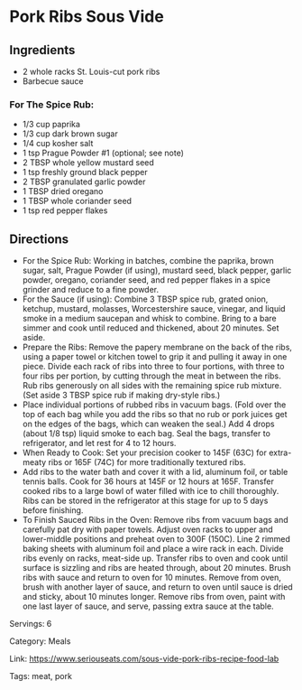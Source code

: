 # Pork Ribs Sous Vide

## Ingredients
- 2 whole racks St. Louis-cut pork ribs
- Barbecue sauce

### For The Spice Rub:
- 1/3 cup paprika
- 1/3 cup dark brown sugar
- 1/4 cup kosher salt
- 1 tsp Prague Powder #1 (optional; see note)
- 2 TBSP whole yellow mustard seed
- 1 tsp freshly ground black pepper
- 2 TBSP granulated garlic powder
- 1 TBSP dried oregano
- 1 TBSP whole coriander seed
- 1 tsp red pepper flakes

## Directions
- For the Spice Rub: Working in batches, combine the paprika, brown sugar, salt, Prague Powder (if using), mustard seed, black pepper, garlic powder, oregano, coriander seed, and red pepper flakes in a spice grinder and reduce to a fine powder.
- For the Sauce (if using): Combine 3 TBSP spice rub, grated onion, ketchup, mustard, molasses, Worcestershire sauce, vinegar, and liquid smoke in a medium saucepan and whisk to combine. Bring to a bare simmer and cook until reduced and thickened, about 20 minutes. Set aside.
- Prepare the Ribs: Remove the papery membrane on the back of the ribs, using a paper towel or kitchen towel to grip it and pulling it away in one piece. Divide each rack of ribs into three to four portions, with three to four ribs per portion, by cutting through the meat in between the ribs. Rub ribs generously on all sides with the remaining spice rub mixture. (Set aside 3 TBSP spice rub if making dry-style ribs.)
- Place individual portions of rubbed ribs in vacuum bags. (Fold over the top of each bag while you add the ribs so that no rub or pork juices get on the edges of the bags, which can weaken the seal.) Add 4 drops (about 1/8 tsp) liquid smoke to each bag. Seal the bags, transfer to refrigerator, and let rest for 4 to 12 hours.
- When Ready to Cook: Set your precision cooker to 145F (63C) for extra-meaty ribs or 165F (74C) for more traditionally textured ribs.
- Add ribs to the water bath and cover it with a lid, aluminum foil, or table tennis balls. Cook for 36 hours at 145F or 12 hours at 165F. Transfer cooked ribs to a large bowl of water filled with ice to chill thoroughly. Ribs can be stored in the refrigerator at this stage for up to 5 days before finishing.
- To Finish Sauced Ribs in the Oven: Remove ribs from vacuum bags and carefully pat dry with paper towels. Adjust oven racks to upper and lower-middle positions and preheat oven to 300F (150C). Line 2 rimmed baking sheets with aluminum foil and place a wire rack in each. Divide ribs evenly on racks, meat-side up. Transfer ribs to oven and cook until surface is sizzling and ribs are heated through, about 20 minutes. Brush ribs with sauce and return to oven for 10 minutes. Remove from oven, brush with another layer of sauce, and return to oven until sauce is dried and sticky, about 10 minutes longer. Remove ribs from oven, paint with one last layer of sauce, and serve, passing extra sauce at the table.

Servings: 6

Category: Meals

Link: https://www.seriouseats.com/sous-vide-pork-ribs-recipe-food-lab

Tags: meat, pork

